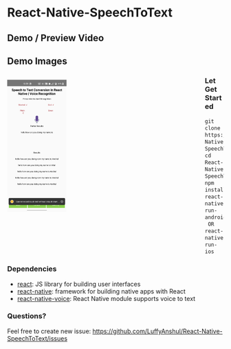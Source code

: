 # React-Native-SpeechToText

## Demo / Preview Video

## Demo Images

<p style="float: left">
    <img src="/demoImages/img1.jpg" width="30%" /
</p>


### Let Get Started

    git clone https://github.com/LuffyAnshul/React-Native-SpeechToText.git
    cd React-Native-SpeechToText
    npm install
    react-native run-android
     OR 
    react-native run-ios

### Dependencies

- [react](https://github.com/facebook/react): JS library for building user interfaces
- [react-native](https://github.com/facebook/react-native): framework for building native apps with React
- [react-native-voice](https://github.com/react-native-voice/voice): React Native module supports voice to text

### Questions? 

Feel free to create new issue: https://github.com/LuffyAnshul/React-Native-SpeechToText/issues

